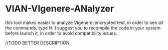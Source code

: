 # VIAN-VIgenere-ANalyzer

this tool makes easier to analyze Vigenere-encrypted test, in order to see all the commands, type H. I suggest you to recompile the code in your system before launch it, in order to avoid compatibility issues.

//TODO BETTER DESCRIPTION
